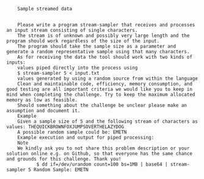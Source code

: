 





      
        Sample streamed data


        Please write a program stream-sampler that receives and processes an input stream consisting of single characters.
        The stream is of unknown and possibly very large length and the program should work regardless of the size of the input.
        The program should take the sample size as a parameter and generate a random representative sample using that many characters.
        As for receiving the data the tool should work with two kinds of inputs:
        values piped directly into the process using
        $ stream-sampler 5 < input.txt
        values generated by using a random source from within the language
        Clean and maintainable code, efficiency, memory consumption, and good testing are all important criteria we would like you to keep in mind when completing the challenge. Try to keep the maximum allocated memory as low as feasible.
        Should something about the challenge be unclear please make an assumption and document it.
        Example
        Given a sample size of 5 and the following stream of characters as values: THEQUICKBROWNFOXJUMPSOVERTHELAZYDOG
        A possible random sample could be: EMETN
        Example execution and output for piped processing:
        Note
        We kindly ask you to not share this problem description or your solution online e.g. on Github, so that everyone has the same chance and grounds for this challenge. Thank you!
               $ dd if=/dev/urandom count=100 bs=1MB | base64 | stream-sampler 5 Random Sample: EMETN
